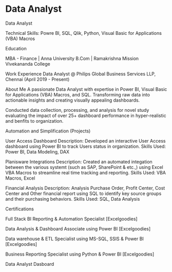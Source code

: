 # Data Analyst
Data Analyst

Technical Skills: Powre BI, SQL, Qlik, Python, Visual Basic for Applications (VBA) Macros

Education

MBA - Finance | Anna University
B.Com | Ramakrishna Mission Vivekananda College

Work Experience Data Analyst @ Philips Global Business Services LLP, Chennai (April 2019 - Present)

About Me A passionate Data Analyst with expertise in Power BI, Visual Basic for Applications (VBA) Macros, and SQL. Transforming raw data into actionable insights and creating visually appealing dashboards.

Conducted data collection, processing, and analysis for novel study evaluating the impact of over 25+ dashboard performance in hyper-realistic and benfits to organization.

Automation and Simplification (Projects)

User Access Dashboard Description: Developed an interactive User Access dashboard using Power BI to track Users status in organization. 
Skills Used: Power BI, Data Modeling, DAX

Planisware Integrations Description: Created an automated integation between the various systemt (such as SAP, SharePoint & etc.,) using Excel VBA Macros to streamline real time tracking and reporting. 
Skills Used: VBA Macros, Excel

Financial Analysis Description: Analysis Purchase Order, Profit Center, Cost Center and Other financial report using SQL to identify key source groups and their purchasing behaviors. 
Skills Used: SQL, Data Analysis

Certifications

Full Stack BI Reporting & Automation Specialist [Excelgoodies]

Data Analysis & Dashboard Associate using Power BI [Excelgoodies]

Data warehouse & ETL Specialist using MS-SQL, SSIS & Power BI [Excelgoodies]

Business Reporting Specialist using Python & Power BI [Excelgoodies]

Data Analyst Dasboard

